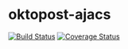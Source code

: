 # oktopost-ajacs


[![Build Status](https://travis-ci.org/Oktopost/ajacs.svg?branch=master)](https://travis-ci.org/Oktopost/ajacs)
[![Coverage Status](https://coveralls.io/repos/github/Oktopost/ajacs/badge.svg?branch=master&1)](https://coveralls.io/github/Oktopost/ajacs?branch=master)